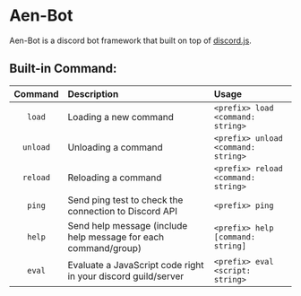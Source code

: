 # Aen-Bot
Aen-Bot is a discord bot framework that built on top of [discord.js](https://github.com/discordjs/discord.js).

Built-in Command:
-----------------
| Command  | Description                                                     | Usage                               |
| :------: | :-------------------------------------------------------------- | :---------------------------------- |
| `load`   | Loading a new command                                           | `<prefix> load <command: string>`   |
| `unload` | Unloading a command                                             | `<prefix> unload <command: string>` |
| `reload` | Reloading a command                                             | `<prefix> reload <command: string>` |
| `ping`   | Send ping test to check the connection to Discord API           | `<prefix> ping`                     |
| `help`   | Send help message (include help message for each command/group) | `<prefix> help [command: string]`   |
| `eval`   | Evaluate a JavaScript code right in your discord guild/server   | `<prefix> eval <script: string>`    |